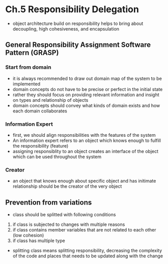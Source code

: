 # Ch.5 Responsibility Delegation

- object architecture build on responsibility helps to bring about decoupling, high cohesiveness, and encapsulation

## General Responsibility Assignment Software Pattern (GRASP)

### Start from domain

- it is always recommended to draw out domain map of the system to be implemented
- domain concepts do not have to be precise or perfect in the initial state
- rather they should focus on providing relevant information and insight on types and relationship of objects
- domain concepts should convey what kinds of domain exists and how each domain collaborates

### Information Expert

- first, we should align responsibilities with the features of the system
- An information expert refers to an object which knows enough to fulfill the responsibility (feature)
- assigning responsiblity to an object creates an interface of the object which can be used throughout the system

### Creator

- an object that knows enough about specific object and has initimate relationship should be the creator of the very object

## Prevention from variations

- class should be splitted with following conditions

1. if class is subjected to changes with multiple reasons
2. if class contains member variables that are not related to each other (low cohesion)
3. if class has multiple type

- splitting class means splitting responsibility, decreasing the complexity of the code and places that needs to be updated along with the change
